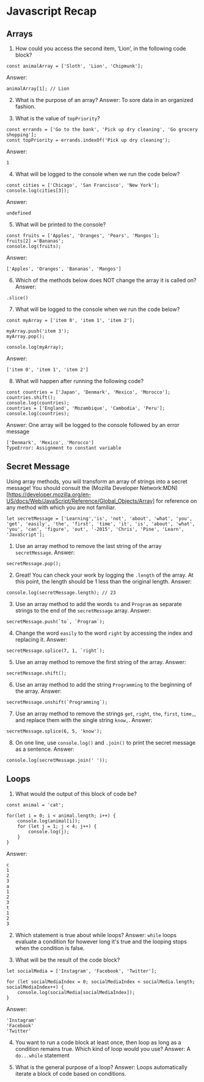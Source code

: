 # Javascript Recap

## Arrays

1. How could you access the second item, ‘Lion’, in the following code block?
```JS
const animalArray = ['Sloth', 'Lion', 'Chipmunk'];
```
Answer:
```JS
animalArray[1]; // Lion
```

2. What is the purpose of an array?
Answer:
To sore data in an organized fashion.

3. What is the value of `topPriority`?
```JS
const errands = ['Go to the bank', 'Pick up dry cleaning', 'Go grocery shopping'];
const topPriority = errands.indexOf('Pick up dry cleaning');
```
Answer:
```JS
1
```

4. What will be logged to the console when we run the code below?
```JS
const cities = ['Chicago', 'San Francisco', 'New York'];
console.log(cities[3]);
```
Answer:
```JS
undefined
```

5. What will be printed to the console?
```JS
const fruits = ['Apples', 'Oranges', 'Pears', 'Mangos'];
fruits[2] ='Bananas';
console.log(fruits);
```
Answer:
```JS
['Apples', 'Oranges', 'Bananas', 'Mangos']
```

6. Which of the methods below does NOT change the array it is called on?
Answer:
```JS
.slice()
```

7. What will be logged to the console when we run the code below?
```JS
const myArray = ['item 0', 'item 1', 'item 2'];

myArray.push('item 3');
myArray.pop();

console.log(myArray);
```
Answer:
```JS
['item 0', 'item 1', 'item 2']
```

8. What will happen after running the following code?
```JS
const countries = ['Japan', 'Denmark', 'Mexico', 'Morocco'];
countries.shift();
console.log(countries);
countries = ['England', 'Mozambique', 'Cambodia', 'Peru'];
console.log(countries);
```
Answer:
One array will be logged to the console followed by an error message
```JS
['Denmark', 'Mexico', 'Morocco']
TypeError: Assignment to constant variable
```


## Secret Message

Using array methods, you will transform an array of strings into a secret message!
You should consult the (Mozilla Developer Network:MDN)[https://developer.mozilla.org/en-US/docs/Web/JavaScript/Reference/Global_Objects/Array] for reference on any method with
which you are not familiar.

```JS
let secretMessage = ['Learning','is', 'not', 'about', 'what', 'you', 'get', 'easily', 'the', 'first', 'time', 'it', 'is', 'about', 'what', 'you', 'can', 'figure', 'out', '-2015', 'Chris', 'Pine', 'Learn', 'JavaScript'];
```

1. Use an array method to remove the last string of the array `secretMessage`.
Answer:
```JS
secretMessage.pop();
```

2. Great! You can check your work by logging the `.length` of the array. At this point, the length should be 1 less than the original length.
Answer:
```JS
console.log(secretMessage.length); // 23
```

3. Use an array method to add the words `to` and `Program` as separate strings to the end of the `secretMessage` array.
Answer:
```JS
secretMessage.push(`to`, `Program`);
```

4. Change the word `easily` to the word `right` by accessing the index and replacing it.
Answer:
```JS
secretMessage.splice(7, 1, `right`);
```

5. Use an array method to remove the first string of the array.
Answer:
```JS
secretMessage.shift();
```

6. Use an array method to add the string `Programming` to the beginning of the
array.
Answer:
```JS
secretMessage.unshift(`Programming`);
```

7. Use an array method to remove the strings `get`, `right`, `the`, `first`, `time,`, and replace them with the single string `know,`.
Answer:
```JS
secretMessage.splice(6, 5, 'know');
```

8. On one line, use `console.log()` and `.join()` to print the secret message as a sentence.
Answer:
```JS
console.log(secretMessage.join(' '));
```


## Loops

1. What would the output of this block of code be?
```JS
const animal = 'cat';

for(let i = 0; i < animal.length; i++) {
    console.log(animal[i]);
    for (let j = 1; j < 4; j++) {
        console.log(j);
    }
}
```
Answer:
```JS
c
1
2
3
a
1
2
3
t
1
2
3
```

2. Which statement is true about while loops?
Answer:
`while` loops evaluate a condition for however long it's true and the looping stops when the condition is false.

3. What will be the result of the code block?
```JS
let socialMedia = ['Instagram', 'Facebook', 'Twitter'];

for (let socialMediaIndex = 0; socialMediaIndex < socialMedia.length; socialMediaIndex++) {
    console.log(socialMedia[socialMediaIndex]);
}
```
Answer:
```JS
'Instagram'
'Facebook'
'Twitter'
```

4. You want to run a code block at least once, then loop as long as a condition remains true.
Which kind of loop would you use?
Answer:
A `do...while` statement

5. What is the general purpose of a loop?
Answer:
Loops automatically iterate a block of code based on conditions.
